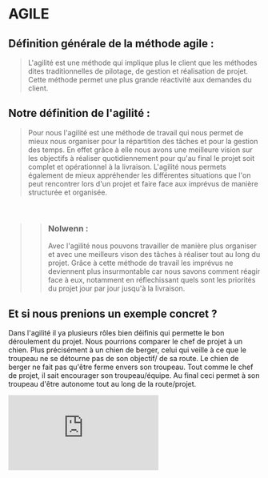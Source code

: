 # AGILE 

## Définition générale de la méthode agile : 

>L'agilité est une méthode qui implique plus le client que les méthodes dites traditionnelles de pilotage, de gestion et réalisation de projet. Cette méthode permet une plus grande réactivité aux demandes du client. 


## Notre définition de l'agilité : 

>Pour nous l'agilité est une méthode de travail qui nous permet de mieux nous organiser pour la répartition des tâches et pour la gestion des temps. En effet grâce à elle nous avons une meilleure vision sur les objectifs à réaliser quotidiennement pour qu'au final le projet soit complet et opérationnel à la livraison. L'agilité nous permets également de mieux appréhender les différentes situations que l'on peut rencontrer lors d'un projet et faire face aux imprévus de manière structurée et organisée.

<br />

>>### Nolwenn : 
>>Avec l'agilité nous pouvons travailler de manière plus organiser et avec une meilleurs vison des tâches à réaliser tout au long du projet. Grâce à cette méthode de travail les imprévus ne deviennent plus insurmontable car nous savons comment réagir face à eux, notamment en réflechissant quels sont les priorités du projet jour par jour jusqu'à la livraison. 


## Et si nous prenions un exemple concret ? 

Dans l'agilité il ya plusieurs rôles bien déifinis qui permette le bon déroulement du projet. 
Nous pourrions comparer le chef de projet à un chien. Plus précisément à un chien de berger, celui qui veille à ce que le troupeau ne se détourne pas de son objectif/ de sa route. 
Le chien de berger ne fait pas qu'être ferme envers son troupeau. Tout comme le chef de projet, il sait encourager son troupeau/équipe. Au final ceci permet à son troupeau d'être autonome tout au long de la route/projet. 

![Chien](https://www.forumfr.com/applications/core/interface/imageproxy/imageproxy.php?img=http://www.le-clos-du-pendays.com/images/voks_troupeaux.jpg&key=1c683737e022748bb2a30b85894a5ff52dba2a924b2bf747b9a5ac77a0de4928)

